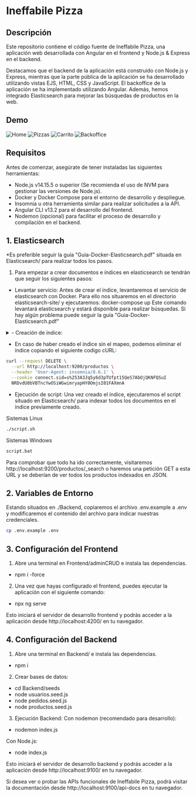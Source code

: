 # Ineffabile Pizza

## Descripción
Este repositorio contiene el código fuente de Ineffabile Pizza, una aplicación web desarrollada con Angular en el frontend y Node.js & Express en el backend.

Destacamos que el backend de la aplicación está construido con Node.js y Express, mientras que la parte pública de la aplicación se ha desarrollado utilizando vistas EJS, HTML, CSS y JavaScript. El backoffice de la aplicación se ha implementado utilizando Angular. Además, hemos integrado Elasticsearch para mejorar las búsquedas de productos en la web.

## Demo
![Home](https://i.imgur.com/rV2JYTc.png)
![Pizzas](https://i.imgur.com/7ymOPwX.png)
![Carrito](https://i.imgur.com/RuGXDG7.png)
![Backoffice](https://i.imgur.com/XiayJ8t.png)

## Requisitos
Antes de comenzar, asegúrate de tener instaladas las siguientes herramientas:

- Node.js v14.15.5 o superior (Se recomienda el uso de NVM para gestionar las versiones de Node.js).
- Docker y Docker Compose para el entorno de desarrollo y despliegue.
- Insomnia u otra herramienta similar para realizar solicitudes a la API.
- Angular CLI v13.2 para el desarrollo del frontend.
- Nodemon (opcional) para facilitar el proceso de desarrollo y compilación en el backend.

## 1. Elasticsearch
*Es preferible seguir la guía "Guia-Docker-Elasticsearch.pdf" situada en Elasticsearch/ para realizar todos los pasos.

1. Para empezar a crear documentos e índices en elasticsearch se tendrán que seguir los siguientes pasos:

- Levantar servicio: 
Antes de crear el índice, levantaremos el servicio de elasticsearch con Docker. Para ello nos situaremos en el directorio elasticsearch-site/ y ejecutaremos: docker-compose up
Este comando levantará elasticsearch y estará disponible para realizar búsquedas. Si hay algún problema puede seguir la guía "Guia-Docker-Elasticsearch.pdf"

<details>
<summary>- Creación de índice: </summary>

Para crear el índice, abriremos nuestra aplicacion para solicitudes API y se copiará todo el contenido de mapping.txt en el JSON del body de la petición y como URL se indicará "http://localhost:9200/productos" en método PUT. Insomnia permite copiar cURLs para agilizar el proceso. También puede copiar directamente el código cURL aqui abajo:
```bash
curl --request PUT \
  --url http://localhost:9200/productos \
  --header 'Content-Type: application/json' \
  --header 'User-Agent: insomnia/8.6.1' \
  --cookie connect.sid=s%253A6wacH8qx2gVMWcfWV2n8hsUlYPZYDFX6.sqi9fTjQcHWR%252Ff3G7QTfX2PvCjVRtgpvotGLSfC7E%252Bk \
  --data '{
  "settings": {
    "analysis": {
      "analyzer": {
        "custom_lowercase_analyzer": {
          "tokenizer": "standard",
          "filter": ["lowercase", "asciifolding"]
        }
      }
    }
  },
  "mappings": {
    "properties": {
      "nombre": {
        "type": "text",
        "analyzer": "custom_lowercase_analyzer"
      },
      "categoria_nombre": {
        "type": "text",
        "analyzer": "custom_lowercase_analyzer"
      },
      "descripcion": {
        "type": "text",
        "index": false
      },
      "precio_pvp": {
        "type": "float",
        "index": false 
      },
      "imagen1": {
        "type": "keyword",
        "index": false
      },
      "imagen2": {
        "type": "keyword",
        "index": false
      },
      "imagen3": {
        "type": "keyword",
        "index": false
      }
    }
  }
}
'
```
</details>

- En caso de haber creado el índice sin el mapeo, podemos eliminar el índice copiando el siguiente codigo cURL:
```bash
curl --request DELETE \
  --url http://localhost:9200/productos \
  --header 'User-Agent: insomnia/8.6.1' \
  --cookie connect.sid=s%253A3Jq5y6d3pTUfpt15QeS7AbOjQKNFQSuI
  NRDvdU0bVBTncYwOSiWGwimryapHY0OmjsI01FAXmnA
```

- Ejecución de script: 
Una vez creado el índice, ejecutaremos el script situado en Elasticsearch/ para indexar todos los documentos en el índice previamente creado.

Sistemas Linux
```bash
./script.sh
```

Sistemas Windows
```bash
script.bat
```

Para comprobar que todo ha ido correctamente, visitaremos http://localhost:9200/productos/_search o haremos una petición GET a esta URL y se deberían de ver todos los productos indexados en JSON.


## 2. Variables de Entorno
Estando situados en ./Backend, copiaremos el archivo .env.example a .env y modificaremos el contenido del archivo para indicar nuestras credenciales.
```bash
cp .env.example .env
```


## 3. Configuración del Frontend

1. Abre una terminal en Frontend/adminCRUD e instala las dependencias.
- npm i -force

2. Una vez que hayas configurado el frontend, puedes ejecutar la aplicación con el siguiente comando:
- npx ng serve

Esto iniciará el servidor de desarrollo frontend y podrás acceder a la aplicación desde http://localhost:4200/ en tu navegador.


## 4. Configuración del Backend
1. Abre una terminal en Backend/ e instala las dependencias.
- npm i

2. Crear bases de datos:
- cd Backend/seeds
- node usuarios.seed.js
- node pedidos.seed.js
- node productos.seed.js

3. Ejecución Backend:
Con nodemon (recomendado para desarrollo):
- nodemon index.js

Con Node.js:
- node index.js


Esto iniciará el servidor de desarrollo backend y podrás acceder a la aplicación desde http://localhost:9100/ en tu navegador.

Si desea ver o probar las APIs funcionales de Ineffabile Pizza, podrá visitar la documentación desde http://localhost:9100/api-docs en tu navegador.